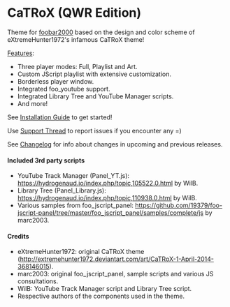 # CaTRoX (QWR Edition) 

Theme for [foobar2000](https://www.foobar2000.org) based on the design and color scheme of eXtremeHunter1972's infamous CaTRoX theme!

[Features](https://github.com/TheQwertiest/CaTRoX_QWR/wiki):
 - Three player modes: Full, Playlist and Art.
 - Custom JScript playlist with extensive customization.
 - Borderless player window.
 - Integrated foo_youtube support.
 - Integrated Library Tree and YouTube Manager scripts.
 - And more!

See [Installation Guide](https://github.com/TheQwertiest/CaTRoX_QWR/wiki/Installation) to get started!

Use [Support Thread](https://hydrogenaud.io/index.php/topic,114991.new.html) to report issues if you encounter any =)

See [Changelog](https://github.com/theqwertiest/CaTRoX_QWR/blob/master/CHANGELOG.md) for info about changes in upcoming and previous releases.

#### Included 3rd party scripts
 - YouTube Track Manager (Panel_YT.js): https://hydrogenaud.io/index.php/topic,105522.0.html by WilB.
 - Library Tree (Panel_Library.js): https://hydrogenaud.io/index.php/topic,110938.0.html by WilB.
 - Various samples from foo_jscript_panel: https://github.com/19379/foo-jscript-panel/tree/master/foo_jscript_panel/samples/complete/js by marc2003.

#### Credits
 - eXtremeHunter1972: original CaTRoX theme (http://extremehunter1972.deviantart.com/art/CaTRoX-1-April-2014-368146015).
 - marc2003: original foo_jscript_panel, sample scripts and various JS consultations.
 - WilB: YouTube Track Manager script and Library Tree script.
 - Respective authors of the components used in the theme.
